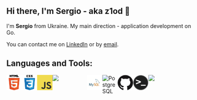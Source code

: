 ## Hi there, I'm Sergio - aka z1od 👋

I'm **Sergio** from Ukraine. My main direction - application development on Go. 

You can contact me on [LinkedIn](https://www.linkedin.com/in/sergio-gutsalyuk/) or by [email](mailto:gutsalyuk.sergio@gmail.com).

## Languages and Tools:

<img align="left" alt="HTML5" width="40px" src="https://raw.githubusercontent.com/github/explore/80688e429a7d4ef2fca1e82350fe8e3517d3494d/topics/html/html.png" /><img align="left" alt="CSS3" width="40px" src="https://raw.githubusercontent.com/github/explore/80688e429a7d4ef2fca1e82350fe8e3517d3494d/topics/css/css.png" /><img align="left" alt="JavaScript" width="40px" src="https://raw.githubusercontent.com/github/explore/80688e429a7d4ef2fca1e82350fe8e3517d3494d/topics/javascript/javascript.png" /><img align="left" width="90px" src="https://go.dev/images/go-logo-white.svg">

<img align="left" alt="MySQL" width="40px" src="https://raw.githubusercontent.com/github/explore/80688e429a7d4ef2fca1e82350fe8e3517d3494d/topics/mysql/mysql.png"/><img align="left" alt="PostgreSQL" width="40px" src="https://upload.wikimedia.org/wikipedia/commons/thumb/2/29/Postgresql_elephant.svg/1024px-Postgresql_elephant.svg.png"><img align="left" alt="GitHub" width="40px" src="https://raw.githubusercontent.com/github/explore/78df643247d429f6cc873026c0622819ad797942/topics/github/github.png" /><img align="left" alt="Terminal" width="40px" src="https://raw.githubusercontent.com/github/explore/80688e429a7d4ef2fca1e82350fe8e3517d3494d/topics/terminal/terminal.png" /><img align="left" width="40px" src="https://resources.jetbrains.com/storage/products/goland/img/meta/goland_logo_300x300.png">

  

